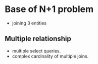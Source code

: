 
# Base of N+1 problem
* joining 3 entities

## Multiple relationship
* multiple select queries.
* complex cardinality of multiple joins.